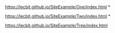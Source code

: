 https://lecbit.github.io/SiteExample/One/index.html
*

https://lecbit.github.io/SiteExample/Two/index.html
*

https://lecbit.github.io/SiteExample/Tree/index.html
